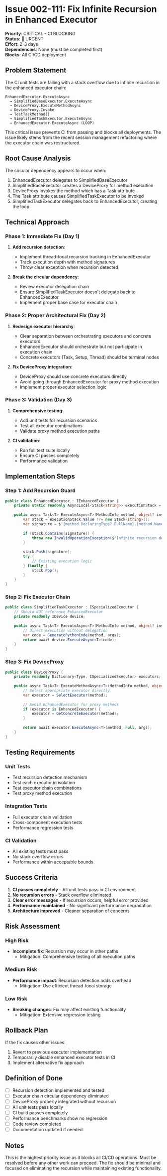 # Issue 002-111: Fix Infinite Recursion in Enhanced Executor

**Priority**: CRITICAL - CI BLOCKING  
**Status**: 🚨 URGENT  
**Effort**: 2-3 days  
**Dependencies**: None (must be completed first)  
**Blocks**: All CI/CD deployment

## Problem Statement

The CI unit tests are failing with a stack overflow due to infinite recursion in the enhanced executor chain:

```
EnhancedExecutor.ExecuteAsync 
  → SimplifiedBaseExecutor.ExecuteAsync 
  → DeviceProxy.ExecuteMethodAsync 
  → DeviceProxy.Invoke 
  → TestTaskMethod() 
  → SimplifiedTaskExecutor.ExecuteAsync 
  → EnhancedExecutor.ExecuteAsync (LOOP)
```

This critical issue prevents CI from passing and blocks all deployments. The issue likely stems from the recent session management refactoring where the executor chain was restructured.

## Root Cause Analysis

The circular dependency appears to occur when:
1. EnhancedExecutor delegates to SimplifiedBaseExecutor
2. SimplifiedBaseExecutor creates a DeviceProxy for method execution
3. DeviceProxy invokes the method which has a Task attribute
4. The Task attribute causes SimplifiedTaskExecutor to be invoked
5. SimplifiedTaskExecutor delegates back to EnhancedExecutor, creating the loop

## Technical Approach

### Phase 1: Immediate Fix (Day 1)
1. **Add recursion detection**:
   - Implement thread-local recursion tracking in EnhancedExecutor
   - Track execution depth with method signatures
   - Throw clear exception when recursion detected

2. **Break the circular dependency**:
   - Review executor delegation chain
   - Ensure SimplifiedTaskExecutor doesn't delegate back to EnhancedExecutor
   - Implement proper base case for executor chain

### Phase 2: Proper Architectural Fix (Day 2)
1. **Redesign executor hierarchy**:
   - Clear separation between orchestrating executors and concrete executors
   - EnhancedExecutor should orchestrate but not participate in execution chain
   - Concrete executors (Task, Setup, Thread) should be terminal nodes

2. **Fix DeviceProxy integration**:
   - DeviceProxy should use concrete executors directly
   - Avoid going through EnhancedExecutor for proxy method execution
   - Implement proper executor selection logic

### Phase 3: Validation (Day 3)
1. **Comprehensive testing**:
   - Add unit tests for recursion scenarios
   - Test all executor combinations
   - Validate proxy method execution paths

2. **CI validation**:
   - Run full test suite locally
   - Ensure CI passes completely
   - Performance validation

## Implementation Steps

### Step 1: Add Recursion Guard
```csharp
public class EnhancedExecutor : IEnhancedExecutor {
    private static readonly AsyncLocal<Stack<string>> executionStack = new();
    
    public async Task<T> ExecuteAsync<T>(MethodInfo method, object? instance, object?[]? args) {
        var stack = executionStack.Value ??= new Stack<string>();
        var signature = $"{method.DeclaringType?.FullName}.{method.Name}";
        
        if (stack.Contains(signature)) {
            throw new InvalidOperationException($"Infinite recursion detected: {string.Join(" -> ", stack)} -> {signature}");
        }
        
        stack.Push(signature);
        try {
            // Existing execution logic
        } finally {
            stack.Pop();
        }
    }
}
```

### Step 2: Fix Executor Chain
```csharp
public class SimplifiedTaskExecutor : ISpecializedExecutor {
    // Should NOT reference EnhancedExecutor
    private readonly IDevice device;
    
    public async Task<T> ExecuteAsync<T>(MethodInfo method, object? instance, object?[]? args) {
        // Direct execution without delegation
        var code = GeneratePythonCode(method, args);
        return await device.ExecuteAsync<T>(code);
    }
}
```

### Step 3: Fix DeviceProxy
```csharp
public class DeviceProxy {
    private readonly Dictionary<Type, ISpecializedExecutor> executors;
    
    public async Task<T> ExecuteMethodAsync<T>(MethodInfo method, object?[]? args) {
        // Select appropriate executor directly
        var executor = SelectExecutor(method);
        
        // Avoid EnhancedExecutor for proxy methods
        if (executor is EnhancedExecutor) {
            executor = GetConcreteExecutor(method);
        }
        
        return await executor.ExecuteAsync<T>(method, null, args);
    }
}
```

## Testing Requirements

### Unit Tests
- Test recursion detection mechanism
- Test each executor in isolation
- Test executor chain combinations
- Test proxy method execution

### Integration Tests
- Full executor chain validation
- Cross-component execution tests
- Performance regression tests

### CI Validation
- All existing tests must pass
- No stack overflow errors
- Performance within acceptable bounds

## Success Criteria

1. **CI passes completely** - All unit tests pass in CI environment
2. **No recursion errors** - Stack overflow eliminated
3. **Clear error messages** - If recursion occurs, helpful error provided
4. **Performance maintained** - No significant performance degradation
5. **Architecture improved** - Cleaner separation of concerns

## Risk Assessment

### High Risk
- **Incomplete fix**: Recursion may occur in other paths
  - Mitigation: Comprehensive testing of all execution paths
  
### Medium Risk  
- **Performance impact**: Recursion detection adds overhead
  - Mitigation: Use efficient thread-local storage
  
### Low Risk
- **Breaking changes**: Fix may affect existing functionality
  - Mitigation: Extensive regression testing

## Rollback Plan

If the fix causes other issues:
1. Revert to previous executor implementation
2. Temporarily disable enhanced executor tests in CI
3. Implement alternative fix approach

## Definition of Done

- [ ] Recursion detection implemented and tested
- [ ] Executor chain circular dependency eliminated
- [ ] DeviceProxy properly integrated without recursion
- [ ] All unit tests pass locally
- [ ] CI build passes completely
- [ ] Performance benchmarks show no regression
- [ ] Code review completed
- [ ] Documentation updated if needed

## Notes

This is the highest priority issue as it blocks all CI/CD operations. Must be resolved before any other work can proceed. The fix should be minimal and focused on eliminating the recursion while maintaining existing functionality.